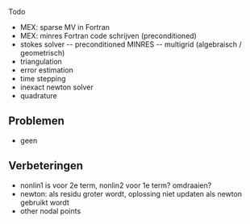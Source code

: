 Todo
- MEX: sparse MV in Fortran
- MEX: minres Fortran code schrijven (preconditioned)
- stokes solver
-- preconditioned MINRES
-- multigrid (algebraisch / geometrisch)
- triangulation
- error estimation
- time stepping
- inexact newton solver
- quadrature

Problemen
-
- geen



Verbeteringen
-
- nonlin1 is voor 2e term, nonlin2 voor 1e term? omdraaien?
- newton: als residu groter wordt, oplossing niet updaten als newton gebruikt wordt
- other nodal points
